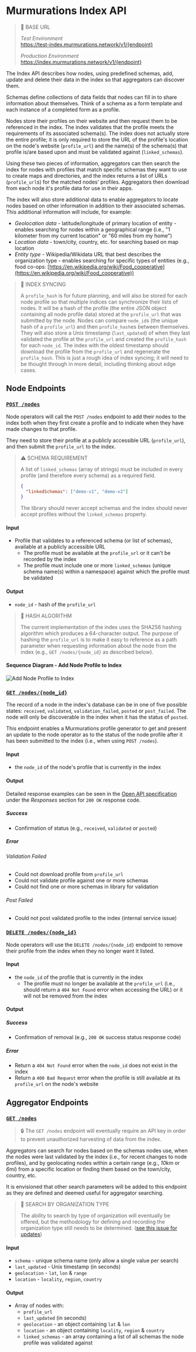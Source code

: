 # Murmurations Index API

> :link: BASE URL
>
> _Test Environment_  
> https://test-index.murmurations.network/v1/{endpoint}
>
> _Production Environment_  
> https://index.murmurations.network/v1/{endpoint}

The Index API describes how nodes, using predefined schemas, add, update and delete their data in the index so that aggregators can discover them.

Schemas define collections of data fields that nodes can fill in to share information about themselves. Think of a schema as a form template and each instance of a completed form as a profile.

Nodes store their profiles on their website and then request them to be referenced in the index. The index validates that the profile meets the requirements of its associated schema(s). The index does not actually store the entire profile; it is only required to store the URL of the profile's location on the node's website (`profile_url`) and the name(s) of the schema(s) that profile is/are based upon and must be validated against (`linked_schemas`).

Using these two pieces of information, aggregators can then search the index for nodes with profiles that match specific schemas they want to use to create maps and directories, and the index returns a list of URLs (`profile_url`s) for the matched nodes' profiles. Aggregators then download from each node it's profile data for use in their apps.

The index will also store additional data to enable aggregators to locate nodes based on other information in addition to their associated schemas. This additional information will include, for example:

- _Geolocation data_ - latitude/longitude of primary location of entity - enables searching for nodes within a geographical range (i.e., "1 kilometer from my current location" or "60 miles from my home")
- _Location data_ - town/city, country, etc. for searching based on map location
- _Entity type_ - Wikipedia/Wikidata URL that best describes the organization type - enables searching for specific types of entities (e.g., food co-ops: [https://en.wikipedia.org/wiki/Food_cooperative](https://en.wikipedia.org/wiki/Food_cooperative))

> :construction: INDEX SYNCING
>
> A `profile_hash` is for future planning, and will also be stored for each node profile so that multiple indices can synchronize their lists of nodes. It will be a hash of the profile (the entire JSON object containing all node profile data) stored at the `profile_url` that was submitted by the node. Nodes can compare `node_id`s (the unique hash of a `profile_url`) and then `profile_hash`es between themselves. They will also store a Unix timestamp (`last_updated`) of when they last validated the profile at the `profile_url` and created the `profile_hash` for each `node_id`. The index with the oldest timestamp should download the profile from the `profile_url` and regenerate the `profile_hash`. This is just a rough idea of index syncing; it will need to be thought through in more detail, including thinking about edge cases.

## Node Endpoints

### [`POST /nodes`](https://app.swaggerhub.com/apis-docs/MurmurationsNetwork/IndexAPI/1.0#/Node%20Endpoints/post_nodes)

Node operators will call the `POST /nodes` endpoint to add their nodes to the index both when they first create a profile and to indicate when they have made changes to that profile.

They need to store their profile at a publicly accessible URL (`profile_url`), and then submit the `profile_url` to the index.

> :warning: SCHEMA REQUIREMENT
>
> A list of `linked_schemas` (array of strings) must be included in every profile (and therefore every schema) as a required field.
>
> ```json
> {
>   "linkedSchemas": ["demo-v1", "demo-v2"]
> }
> ```
>
> The library should never accept schemas and the index should never accept profiles without the `linked_schemas` property.

#### Input

- Profile that validates to a referenced schema (or list of schemas), available at a publicly accessible URL
  - The profile must be available at the `profile_url` or it can't be recorded by the index
  - The profile must include one or more `linked_schemas` (unique schema name(s) within a namespace) against which the profile must be validated

#### Output

- `node_id` - hash of the `profile_url`

> :construction: HASH ALGORITHM
>
> The current implementation of the index uses the SHA256 hashing algorithm which produces a 64-character output. The purpose of hashing the `profile_url` is to make it easy to reference as a path parameter when requesting information about the node from the index (e.g., `GET /nodes/{node_id}` as described below).

#### Sequence Diagram - Add Node Profile to Index

![Add Node Profile to Index](index_api-v1-diagram_1.png)

### [`GET /nodes/{node_id}`](https://app.swaggerhub.com/apis-docs/MurmurationsNetwork/IndexAPI/1.0#/Node%20Endpoints/get_nodes__node_id_)

The record of a node in the index's database can be in one of five possible states: `received`, `validated`, `validation_failed`, `posted` or `post_failed`. The node will only be discoverable in the index when it has the status of `posted`.

This endpoint enables a Murmurations profile generator to get and present an update to the node operator as to the status of the node profile after it has been submitted to the index (i.e., when using `POST /nodes`).

#### Input

- the `node_id` of the node's profile that is currently in the index

#### Output

Detailed response examples can be seen in the [Open API specification](https://app.swaggerhub.com/apis-docs/MurmurationsNetwork/IndexAPI/1.0#/Node%20Endpoints/get_nodes__node_id_) under the _Responses_ section for `200 OK` response code.

##### Success

- Confirmation of status (e.g., `received`, `validated` or `posted`)

##### Error

###### Validation Failed

- Could not download profile from `profile_url`
- Could not validate profile against one or more schemas
- Could not find one or more schemas in library for validation

###### Post Failed

- Could not post validated profile to the index (internal service issue)

### [`DELETE /nodes/{node_id}`](https://app.swaggerhub.com/apis-docs/MurmurationsNetwork/IndexAPI/1.0#/Node%20Endpoints/delete_nodes__node_id_)

Node operators will use the `DELETE /nodes/{node_id}` endpoint to remove their profile from the index when they no longer want it listed.

#### Input

- the `node_id` of the profile that is currently in the index
  - The profile must no longer be available at the `profile_url` (i.e., should return a `404 Not Found` error when accessing the URL) or it will not be removed from the index

#### Output

##### Success

- Confirmation of removal (e.g., `200 OK` success status response code)

##### Error

- Return a `404 Not Found` error when the `node_id` does not exist in the index
- Return a `400 Bad Request` error when the profile is still available at its `profile_url` on the node's website

## Aggregator Endpoints

### [`GET /nodes`](https://app.swaggerhub.com/apis-docs/MurmurationsNetwork/IndexAPI/1.0#/Aggregator%20Endpoints/get_nodes)

> :lock: The `GET /nodes` endpoint will eventually require an API key in order to prevent unauthorized harvesting of data from the index.

Aggregators can search for nodes based on the schemas nodes use, when the nodes were last validated by the index (i.e., for recent changes to node profiles), and by geolocating nodes within a certain range (e.g., _10km_ or _6mi_) from a specific location or finding them based on the town/city, country, etc.

It is envisioned that other search parameters will be added to this endpoint as they are defined and deemed useful for aggregator searching.

> :construction: SEARCH BY ORGANIZATION TYPE
>
> The ability to search by type of organization will eventually be offered, but the methodology for defining and recording the organization type still needs to be determined. ([see this issue for updates](https://github.com/MurmurationsNetwork/MurmurationsProtocol/issues/6))

#### Input

- `schema` - unique schema name (only allow a single value per search)
- `last_updated` - Unix timestamp (in seconds)
- `geolocation` - `lat`, `lon` & `range`
- `location` - `locality`, `region`, `country`

#### Output

- Array of nodes with:
  - `profile_url`
  - `last_updated` (in seconds)
  - `geolocation` - an object containing `lat` & `lon`
  - `location` - an object containing `locality`, `region` & `country`
  - `linked_schemas` - an array containing a list of all schemas the node profile was validated against

